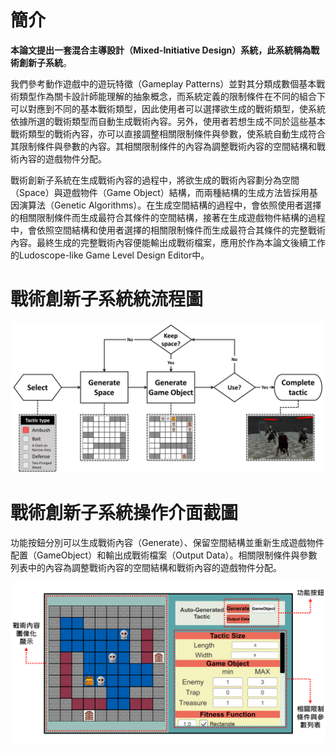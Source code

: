 # 簡介

**本論文提出一套混合主導設計（Mixed-Initiative Design）系統，此系統稱為戰術創新子系統**。

我們參考動作遊戲中的遊玩特徵（Gameplay Patterns）並對其分類成數個基本戰術類型作為關卡設計師能理解的抽象概念，而系統定義的限制條件在不同的組合下可以對應到不同的基本戰術類型，因此使用者可以選擇欲生成的戰術類型，使系統依據所選的戰術類型而自動生成戰術內容。另外，使用者若想生成不同於這些基本戰術類型的戰術內容，亦可以直接調整相關限制條件與參數，使系統自動生成符合其限制條件與參數的內容。其相關限制條件的內容為調整戰術內容的空間結構和戰術內容的遊戲物件分配。

戰術創新子系統在生成戰術內容的過程中，將欲生成的戰術內容劃分為空間（Space）與遊戲物件（Game Object）結構，而兩種結構的生成方法皆採用基因演算法（Genetic Algorithms）。在生成空間結構的過程中，會依照使用者選擇的相關限制條件而生成最符合其條件的空間結構，接著在生成遊戲物件結構的過程中，會依照空間結構和使用者選擇的相關限制條件而生成最符合其條件的完整戰術內容。最終生成的完整戰術內容便能輸出成戰術檔案，應用於作為本論文後續工作的Ludoscope-like Game Level Design Editor中。

# 戰術創新子系統統流程圖

![framework](https://github.com/AllyChen/AutoGeneratedTactic/blob/master/figures/systemframework.png)

# 戰術創新子系統操作介面截圖

功能按鈕分別可以生成戰術內容（Generate）、保留空間結構並重新生成遊戲物件配置（GameObject）和輸出成戰術檔案（Output Data）。相關限制條件與參數列表中的內容為調整戰術內容的空間結構和戰術內容的遊戲物件分配。

![userWindow](https://github.com/AllyChen/AutoGeneratedTactic/blob/master/figures/userWindow.png)
